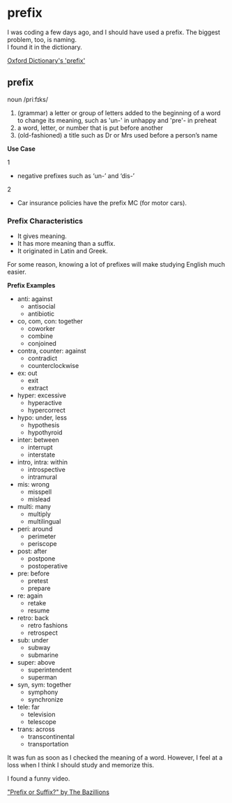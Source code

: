 # prefix

I was coding a few days ago, and I should have used a prefix. The biggest problem, too, is naming.  
I found it in the dictionary.

[Oxford Dictionary's 'prefix'](https://www.oxfordlearnersdictionaries.com/definition/english/prefix_1?q=prefix "Oxford Learner's Dictionaries link")

## prefix

noun
/priːfɪks/

1. ​(grammar) a letter or group of letters added to the beginning of a word to change its meaning, such as 'un-' in unhappy and 'pre'- in preheat
1. ​a word, letter, or number that is put before another
1. ​(old-fashioned) a title such as Dr or Mrs used before a person’s name

**Use Case**
  
1
- negative prefixes such as ‘un-’ and ‘dis-’

2  
- Car insurance policies have the prefix MC (for motor cars).


### Prefix Characteristics

- It gives meaning.
- It has more meaning than a suffix.
- It originated in Latin and Greek.

For some reason, knowing a lot of prefixes will make studying English much easier.


**Prefix Examples**

- anti: against
  - antisocial
  - antibiotic
- co, com, con: together
  - coworker
  - combine
  - conjoined
- contra, counter: against
  - contradict
  - counterclockwise
- ex: out
  - exit
  - extract
- hyper: excessive
  - hyperactive
  - hypercorrect
- hypo: under, less
  - hypothesis
  - hypothyroid
- inter: between
  - interrupt
  - interstate
- intro, intra: within
  - introspective
  - intramural
- mis: wrong
  - misspell
  - mislead
- multi: many
  - multiply
  - multilingual
- peri: around
  - perimeter
  - periscope
- post: after
  - postpone
  - postoperative
- pre: before
  - pretest
  - prepare
- re: again
  - retake
  - resume
- retro: back
  - retro fashions
  - retrospect
- sub: under
  - subway
  - submarine
- super: above
  - superintendent
  - superman
- syn, sym: together
  - symphony
  - synchronize
- tele: far
  - television
  - telescope
- trans: across
  - transcontinental
  - transportation


It was fun as soon as I checked the meaning of a word. However, I feel at a loss when I think I should study and memorize this.  

I found a funny video.   

["Prefix or Suffix?" by The Bazillions](https://youtu.be/H2Z4p0au1yk "Youtube link")